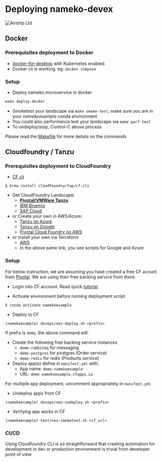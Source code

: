 # Deploying nameko-devex
![Airship Ltd](airship.png)

## Docker
### Prerequisites deployment to Docker
* [docker-for-desktop](https://docs.docker.com/docker-for-mac/) with Kubernetes enabled. 
* Docker cli is working. eg: `docker compose`

### Setup
* Deploy nameko microservice in docker
```sh
make deploy-docker
```
* Smoketest your landscape via `make smoke-test`, make sure you are in your _namekoexample_ conda environment 
* You could also performance test your landscape via `make perf-test`
* To undeploy/stop, Control-C above process

Please read the [Makefile](Makefile) for more details on the commands

## Cloudfoundry / Tanzu
### Prerequisites deployment to CloudFoundry

* [CF cli](https://docs.cloudfoundry.org/cf-cli/install-go-cli.html#pkg)
```ssh
$ brew install cloudfoundry/tap/cf-cli
```
* Get CloudFoundry Landscape:
    - [**Pivotal/VMWare Tanzu**](https://account.run.pivotal.io/z/uaa/sign-up)
    - [IBM Bluemix](https://cloud.ibm.com/registration)
    - [SAP Cloud](https://www.sap.com/cmp/td/sap-cloud-platform-trial.html)
* or Create your own in AWS/Azure:
    - [Tanzu on Azure](https://azuremarketplace.microsoft.com/en-us/marketplace/apps/pivotal.pivotal-cloud-foundry)
    - [Tanzu on Google](https://tanzu.vmware.com/partners/google)
    - [Pivotal Cloud Foundry on AWS](https://aws.amazon.com/quickstart/architecture/pivotal-cloud-foundry/)
* or install your own via Terraform
    - [AWS](https://docs.pivotal.io/platform/ops-manager/2-9/aws/prepare-env-terraform.html)
    - In the above same link, you see scripts for Google and Azure
### Setup
For below instruction, we are assuming you have created a free CF acount from [Pivotal](https://account.run.pivotal.io/z/uaa/). We are using their free backing service from there.

* Login into CF account. Read quick [tutorial](https://docs.cloudfoundry.org/cf-cli/getting-started.html#login)

* Activate environment before running deployment script
```ssh
$ conda activate namekoexample
```

* Deploy to CF
```ssh
(namekoexample) devops/nex-deploy.sh <prefix>
```
If prefix is `demo`, the above command will:
- Create the following free backing service instances
  * `demo-rabbitmq` for messaging
  * `demo-postgres` for postgres (Order service)
  * `demo-redis` for redis (Products service)
- Deploy app(s) define in `manifest.yml` with:
  * App name: `demo-namekoexample`
  * URL: `demo-namekoexample.cfapps.io`

For multiple app deployment, uncomment appropriately in `manifest.yml` 

* Undeploy apps from CF
```ssh
(namekoexample) devops/nex-undeploy.sh <prefix>
```

* Verifying app works in CF
```ssh
(namekoexample) test/nex-smoketest.sh <cf_url>
```

### CI/CD
Using Cloudfoundry CLI is so straightforward that creating automation for development in dev or production environment is trivial from developer point of view